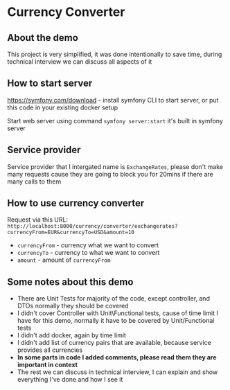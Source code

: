 # Currency Converter

## About the demo
This project is very simplified, it was done intentionally to save time, during technical interview we can discuss 
all aspects of it

## How to start server
https://symfony.com/download - install symfony CLI to start server, or put this code in your existing docker setup

Start web server using command `symfony server:start` it's built in symfony server

## Service provider
Service provider that I intergated name is `ExchangeRates`, please don't make many requests cause they are going to
block you for 20mins if there are many calls to them

## How to use currency converter
Request via this URL: `http://localhost:8000/currency/converter/exchangerates?currencyFrom=EUR&currencyTo=USD&amount=10`

* `currencyFrom` - currency what we want to convert
* `currencyTo` - currency to what we want to convert
* `amount` - amount of `currencyFrom`

## Some notes about this demo
- There are Unit Tests for majority of the code, except controller, and DTOs normally they should be covered
- I didn't cover Controller with Unit\Functional tests, cause of time limit I have for this demo, normally it have 
to be covered by Unit/Functional tests
- I didn't add docker, again by time limit
- I didn't add list of currency pairs that are available, because service provides all currencies
- **In some parts in code I added comments, please read them they are important in context**
- The rest we can discuss in technical interview, I can explain and show everything I've done and how I see it
